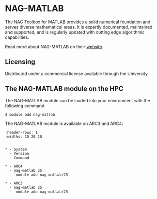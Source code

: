 # NAG-MATLAB

The NAG Toolbox for MATLAB provides a solid numerical foundation and serves diverse mathematical areas. It is expertly documented, maintained and supported, and is regularly updated with cutting edge algorithmic capabilities.



Read more about NAG-MATLAB on their [website](https://www.nag.co.uk/nag-toolbox-matlab).





## Licensing 

Distributed under a commercial license available through the University.



## The NAG-MATLAB module on the HPC

The NAG-MATLAB module can be loaded into your environment with the following command:

```bash
$ module add nag-matlab
```

The NAG-MATLAB module is available on ARC3 and ARC4:

```{list-table}
:header-rows: 1
:widths: 10 20 10


* - System
  - Version
  - Command

* - ARC4
  - nag-matlab 25
  - `module add nag-matlab/25`

* - ARC3
  - nag-matlab 25
  - `module add nag-matlab/25`

```
